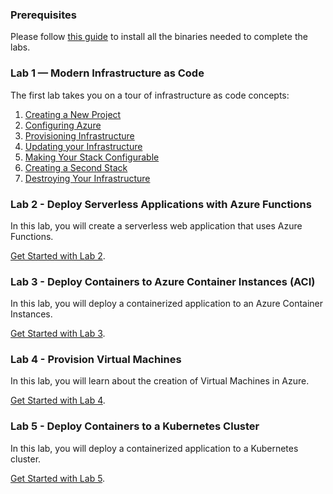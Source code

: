 ### Prerequisites

Please follow [this guide](./00-installing-prerequisites.md) to install all the binaries needed to complete the labs.

### Lab 1 — Modern Infrastructure as Code

The first lab takes you on a tour of infrastructure as code concepts:

1. [Creating a New Project](./01-iac/01-creating-a-new-project.md)
2. [Configuring Azure](./01-iac/02-configuring-azure.md)
3. [Provisioning Infrastructure](./01-iac/03-provisioning-infrastructure.md)
4. [Updating your Infrastructure](./01-iac/04-updating-your-infrastructure.md)
5. [Making Your Stack Configurable](./01-iac/05-making-your-stack-configurable.md)
6. [Creating a Second Stack](./01-iac/06-creating-a-second-stack.md)
7. [Destroying Your Infrastructure](./01-iac/07-destroying-your-infrastructure.md)

### Lab 2 - Deploy Serverless Applications with Azure Functions

In this lab, you will create a serverless web application that uses Azure Functions.

[Get Started with Lab 2](./02-serverless/README.md).

### Lab 3 - Deploy Containers to Azure Container Instances (ACI)

In this lab, you will deploy a containerized application to an Azure Container Instances.

[Get Started with Lab 3](./03-aci/README.md).

### Lab 4 - Provision Virtual Machines

In this lab, you will learn about the creation of Virtual Machines in Azure.

[Get Started with Lab 4](./04-vms/README.md).

### Lab 5 - Deploy Containers to a Kubernetes Cluster

In this lab, you will deploy a containerized application to a Kubernetes cluster.

[Get Started with Lab 5](./05-kubernetes/README.md).
